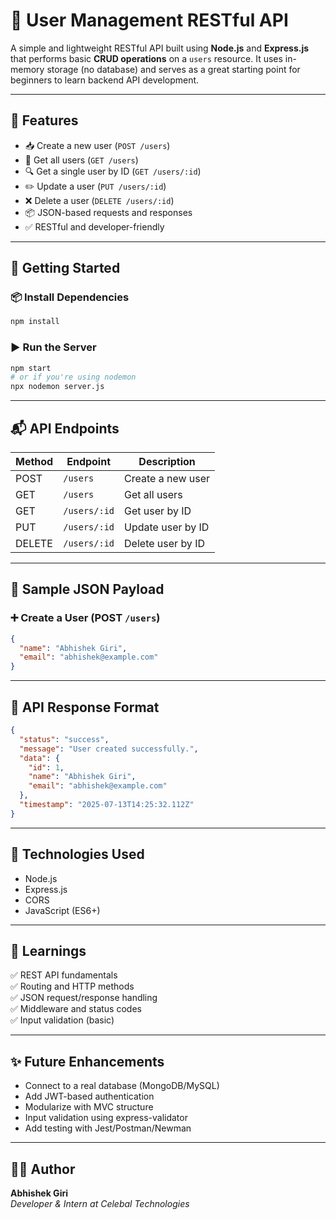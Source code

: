 # 🚀 User Management RESTful API

A simple and lightweight RESTful API built using **Node.js** and **Express.js** that performs basic **CRUD operations** on a `users` resource. It uses in-memory storage (no database) and serves as a great starting point for beginners to learn backend API development.

---

## 🔧 Features

- 📥 Create a new user (`POST /users`)
- 📄 Get all users (`GET /users`)
- 🔍 Get a single user by ID (`GET /users/:id`)
- ✏️ Update a user (`PUT /users/:id`)
- ❌ Delete a user (`DELETE /users/:id`)
- 📦 JSON-based requests and responses
- ✅ RESTful and developer-friendly

---

## 🚀 Getting Started

### 📦 Install Dependencies

```bash
npm install
```

### ▶️ Run the Server

```bash
npm start
# or if you're using nodemon
npx nodemon server.js
```

---

## 📬 API Endpoints

| Method | Endpoint     | Description       |
| ------ | ------------ | ----------------- |
| POST   | `/users`     | Create a new user |
| GET    | `/users`     | Get all users     |
| GET    | `/users/:id` | Get user by ID    |
| PUT    | `/users/:id` | Update user by ID |
| DELETE | `/users/:id` | Delete user by ID |

---

## 🧪 Sample JSON Payload

### ➕ Create a User (POST `/users`)

```json
{
  "name": "Abhishek Giri",
  "email": "abhishek@example.com"
}
```

---

## 🧾 API Response Format

```json
{
  "status": "success",
  "message": "User created successfully.",
  "data": {
    "id": 1,
    "name": "Abhishek Giri",
    "email": "abhishek@example.com"
  },
  "timestamp": "2025-07-13T14:25:32.112Z"
}
```

---

## 🧰 Technologies Used

- Node.js
- Express.js
- CORS
- JavaScript (ES6+)

---

## 🧠 Learnings

✅ REST API fundamentals  
✅ Routing and HTTP methods  
✅ JSON request/response handling  
✅ Middleware and status codes  
✅ Input validation (basic)

---

## ✨ Future Enhancements

- Connect to a real database (MongoDB/MySQL)
- Add JWT-based authentication
- Modularize with MVC structure
- Input validation using express-validator
- Add testing with Jest/Postman/Newman

---

## 🧑‍💻 Author

**Abhishek Giri**  
_Developer & Intern at Celebal Technologies_
